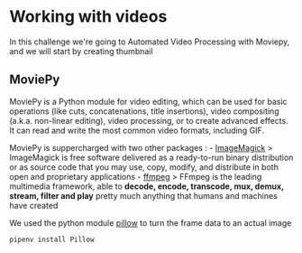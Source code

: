# Working with videos
In this challenge we're going to Automated Video Processing with Moviepy, and we will start by creating thumbnail

## MoviePy
MoviePy is a Python module for video editing, which can be used for basic operations (like cuts, concatenations, title insertions), video compositing (a.k.a. non-linear editing), video processing, or to create advanced effects. It can read and write the most common video formats, including GIF.

MoviePy is suppercharged with two other packages :
    - [ImageMagick](https://imagemagick.org/index.php) 
        > ImageMagick is free software delivered as a ready-to-run binary distribution or as source code that you may use, copy, modify, and distribute in both open and proprietary applications
    - [ffmpeg](https://www.ffmpeg.org/)
        > FFmpeg is the leading multimedia framework, able to **decode, encode, transcode, mux, demux, stream, filter and play** pretty much anything that humans and machines have created

We used the python module [pillow](https://pypi.org/project/Pillow/) to turn the frame data to an actual image

`pipenv install Pillow`

